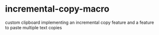 # incremental-copy-macro
custom clipboard implementing an incremental copy feature and a feature to paste multiple text copies
